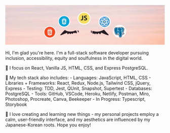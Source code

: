 ![Mira-Kine-Banner](./github.JPG)

Hi, I'm glad you're here. I'm a full-stack software developer pursuing inclusion, accessibility, equity and soulfulness in the digital world.

 🌸 I focus on React, Vanilla JS, HTML, CSS, and Express PostgreSQL.

 🌸 My tech stack also includes:
    - Languages: JavaScript, HTML, CSS
    - Libraries + Frameworks: React, Redux, Node.js, Tailwind CSS, jQuery, Express
    - Testing: TDD, Jest, QUnit, Snapshot, Supertest
    - Databases: PostgreSQL
    - Tools: GitHub, VSCode, Heroku, Netlify, Postman, Miro, Photoshop, Procreate, Canva, Beekeeper
    - In Progress: Typescript, Storybook

 🌸 I love creating and learning new things - my personal projects employ a calm, user-friendly interface, and my aesthetics are influenced by my Japanese-Korean roots. Hope you enjoy!

